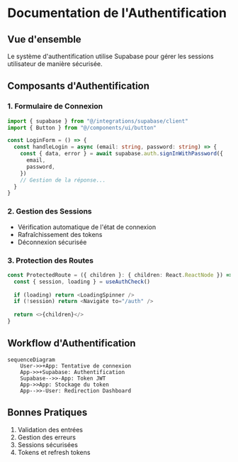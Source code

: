 
# Documentation de l'Authentification

## Vue d'ensemble
Le système d'authentification utilise Supabase pour gérer les sessions utilisateur de manière sécurisée.

## Composants d'Authentification

### 1. Formulaire de Connexion
```typescript
import { supabase } from "@/integrations/supabase/client"
import { Button } from "@/components/ui/button"

const LoginForm = () => {
  const handleLogin = async (email: string, password: string) => {
    const { data, error } = await supabase.auth.signInWithPassword({
      email,
      password,
    })
    // Gestion de la réponse...
  }
}
```

### 2. Gestion des Sessions
- Vérification automatique de l'état de connexion
- Rafraîchissement des tokens
- Déconnexion sécurisée

### 3. Protection des Routes
```typescript
const ProtectedRoute = ({ children }: { children: React.ReactNode }) => {
  const { session, loading } = useAuthCheck()
  
  if (loading) return <LoadingSpinner />
  if (!session) return <Navigate to="/auth" />
  
  return <>{children}</>
}
```

## Workflow d'Authentification

```mermaid
sequenceDiagram
    User->>+App: Tentative de connexion
    App->>+Supabase: Authentification
    Supabase-->>-App: Token JWT
    App->>App: Stockage du token
    App-->>-User: Redirection Dashboard
```

## Bonnes Pratiques
1. Validation des entrées
2. Gestion des erreurs
3. Sessions sécurisées
4. Tokens et refresh tokens

